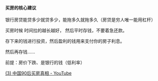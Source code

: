 #### 买房的核心建议
银行房贷能贷多少就贷多少，能拖多久就拖多久（房贷是穷人唯一能用杠杆）


买房时候 时间拉的越长越好， 然后平时存钱，不要着急还款。

存下来的钱进行投资，然后盈利的钱用来支付你的房子利息。

然后再存钱......




前提：房价下跌、是银行的钱（低利率）

[(3) 中国90后买房真相 - YouTube](https://www.youtube.com/watch?v=GjmqhzvbGuE)